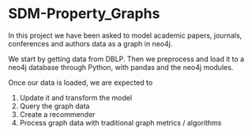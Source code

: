 # SDM-Property_Graphs

In this project we have been asked to model academic papers, journals, conferences and authors data as a graph in neo4j.

We start by getting data from DBLP. Then we preprocess and load it to a neo4j database through Python, with pandas and the neo4j modules.

Once our data is loaded, we are expected to
  1. Update it and transform the model
  2. Query the graph data
  3. Create a recommender
  4. Process graph data with traditional graph metrics / algorithms
